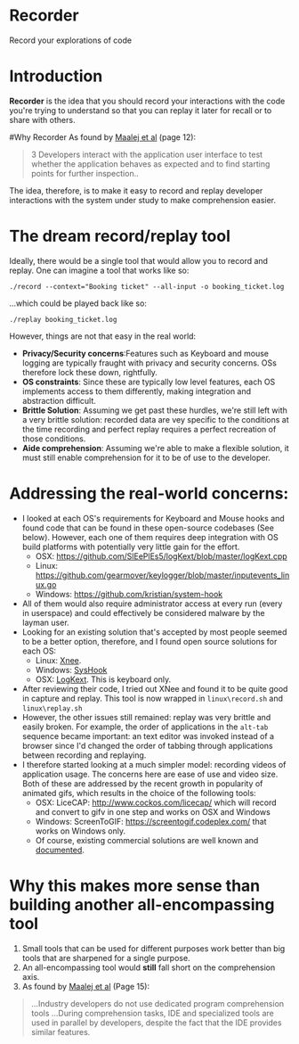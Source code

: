 # Recorder
Record your explorations of code

# Introduction
**Recorder** is the idea that you should record your interactions with the code you're trying to understand so that you can replay it later for recall or to share with others.


#Why Recorder
As found by [Maalej et al](https://mobis.informatik.uni-hamburg.de/wp-content/uploads/2014/06/TOSEM-Maalej-Comprehension-PrePrint2.pdf) (page 12):
> 3 Developers interact with the application user interface to test whether the application behaves as expected and to find starting points for further inspection..

The idea, therefore, is to make it easy to record and replay developer interactions with the system under study to make comprehension easier.

# The dream record/replay tool
Ideally, there would be a single tool that would allow you to record and replay. One can imagine a tool that works like so:

    ./record --context="Booking ticket" --all-input -o booking_ticket.log

...which could be played back like so:

    ./replay booking_ticket.log

However, things are not that easy in the real world:
* **Privacy/Security concerns**:Features such as Keyboard and mouse logging are typically fraught with privacy and security concerns. OSs therefore lock these down, rightfully.
* **OS constraints**: Since these are typically low level features, each OS implements access to them differently, making integration and abstraction difficult.
* **Brittle Solution**: Assuming we get past these hurdles, we're still left with a very brittle solution: recorded data are vey specific to the conditions at the time recording and perfect replay requires a perfect recreation of those conditions.
* **Aide comprehension**: Assuming we're able to make a flexible solution, it must still enable comprehension for it to be of use to the developer.

# Addressing the real-world concerns:
* I looked at each OS's requirements for Keyboard and Mouse hooks and found code that can be found in these open-source codebases (See below). However, each one of them requires deep integration with OS build platforms with potentially very little gain for the effort.
  * OSX: https://github.com/SlEePlEs5/logKext/blob/master/logKext.cpp
  * Linux: https://github.com/gearmover/keylogger/blob/master/inputevents_linux.go
  * Windows: https://github.com/kristian/system-hook
* All of them would also require administrator access at every run (every in userspace) and could effectively be considered malware by the layman user.
* Looking for an existing solution that's accepted by most people seemed to be a better option, therefore, and I found open source solutions for each OS:
  * Linux: [Xnee](http://www.gnu.org/software/xnee/).
  * Windows: [SysHook](https://github.com/kristian/system-hook)
  * OSX: [LogKext](https://github.com/SlEePlEs5/logKext). This is keyboard only.
* After reviewing their code, I tried out XNee and found it to be quite good in capture and replay. This tool is now wrapped in `linux\record.sh` and `linux\replay.sh`
* However, the other issues still remained: replay was very brittle and easily broken. For example, the order of applications in the `alt-tab` sequence became important: an text editor was invoked instead of a browser since I'd changed the order of tabbing through applications between recording and replaying.
* I therefore started looking at a much simpler model: recording videos of application usage. The concerns here are ease of use and video size. Both of these are addressed by the recent growth in popularity of animated gifs, which results in the choice of the following tools:
  * OSX: LiceCAP: http://www.cockos.com/licecap/ which will record and convert to gifv in one step and works on OSX and Windows
  * Windows: ScreenToGIF: https://screentogif.codeplex.com/ that works on Windows only.
  * Of course, existing commercial solutions are well known and [documented](http://www.labnol.org/software/video-demo-with-animated-gif/28095/).

# Why this makes more sense than building another all-encompassing tool

1. Small tools that can be used for different purposes work better than big tools that are sharpened for a single purpose.
2. An all-encompassing tool would **still** fall short on the comprehension axis.
3. As found by [Maalej et al](https://mobis.informatik.uni-hamburg.de/wp-content/uploads/2014/06/TOSEM-Maalej-Comprehension-PrePrint2.pdf) (Page 15):
  > ...Industry developers do not use dedicated program comprehension tools
  > ...During comprehension tasks, IDE and specialized tools are used in parallel by developers, despite the fact that the IDE provides similar features.
